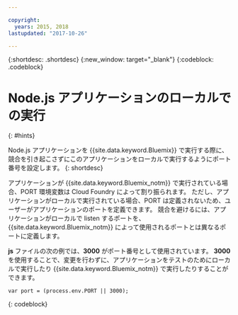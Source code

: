 ```yaml
---

copyright:
  years: 2015, 2018
lastupdated: "2017-10-26"

---
```


{:shortdesc: .shortdesc}
{:new_window: target="_blank"}
{:codeblock: .codeblock}


# Node.js アプリケーションのローカルでの実行
{: #hints}

Node.js アプリケーションを {{site.data.keyword.Bluemix}} で実行する際に、競合を引き起こさずにこのアプリケーションをローカルで実行するようにポート番号を設定します。
{: shortdesc}

アプリケーションが {{site.data.keyword.Bluemix_notm}} で実行されている場合、PORT 環境変数は Cloud Foundry によって割り振られます。 ただし、アプリケーションがローカルで実行されている場合、PORT は定義されないため、ユーザーがアプリケーションのポートを定義できます。 競合を避けるには、アプリケーションがローカルで listen するポートを、{{site.data.keyword.Bluemix_notm}} によって使用されるポートとは異なるポートに定義します。

**js** ファイルの次の例では、**3000** がポート番号として使用されています。 **3000** を使用することで、変更を行わずに、アプリケーションをテストのためにローカルで実行したり {{site.data.keyword.Bluemix_notm}} で実行したりすることができます。

```
var port = (process.env.PORT || 3000);
```
{: codeblock}
